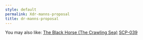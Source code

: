 ```yaml
---
style: default
permalink: Xdr-manns-proposal
title: dr-manns-proposal
---
```

You may also like:
[The Black Horse (The Crawling Sea)](http://scp-wiki.net/the-black-horse)
[SCP-039](http://scp-wiki.net/scp-039)
